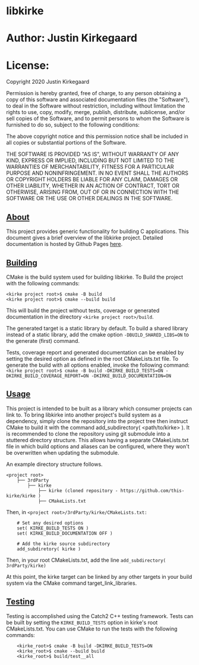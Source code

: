 # libkirke

# Author: Justin Kirkegaard

# License:

Copyright 2020 Justin Kirkegaard

Permission is hereby granted, free of charge, to any person obtaining a copy of this software and associated documentation files (the "Software"), to deal in the Software without restriction, including without limitation the rights to use, copy, modify, merge, publish, distribute, sublicense, and/or sell copies of the Software, and to permit persons to whom the Software is furnished to do so, subject to the following conditions:

The above copyright notice and this permission notice shall be included in all copies or substantial portions of the Software.

THE SOFTWARE IS PROVIDED "AS IS", WITHOUT WARRANTY OF ANY KIND, EXPRESS OR IMPLIED, INCLUDING BUT NOT LIMITED TO THE WARRANTIES OF MERCHANTABILITY, FITNESS FOR A PARTICULAR PURPOSE AND NONINFRINGEMENT. IN NO EVENT SHALL THE AUTHORS OR COPYRIGHT HOLDERS BE LIABLE FOR ANY CLAIM, DAMAGES OR OTHER LIABILITY, WHETHER IN AN ACTION OF CONTRACT, TORT OR OTHERWISE, ARISING FROM, OUT OF OR IN CONNECTION WITH THE SOFTWARE OR THE USE OR OTHER DEALINGS IN THE SOFTWARE.

## <ins>About</ins>

This project provides generic functionality for building C applications. This document gives a brief overview of the libkirke project.  Detailed documentation is hosted by Github Pages [here](https://this-kirke.github.io/kirke-docs/index.html).
  
## <ins>Building</ins>

CMake is the build system used for building libkirke.  To Build the project with the following commands: 

`<kirke project root>$ cmake -B build`  
`<kirke project root>$ cmake --build build`

This will build the project without tests, coverage or generated documentation in the directory `<kirke project root>/build`.

The generated target is a static library by default. To build a shared library instead of a static library, add the cmake option `-DBUILD_SHARED_LIBS=ON` to the generate (first) command.

Tests, coverage report and generated documentation can be enabled by setting the desired option as defined in the root CMakeLists.txt file. To generate the build with all options enabled, invoke the following command:  
    `<kirke project root>$ cmake -B build -DKIRKE_BUILD_TESTS=ON -DKIRKE_BUILD_COVERAGE_REPORT=ON -DKIRKE_BUILD_DOCUMENTATION=ON`  

## <ins>Usage</ins>

This project is intended to be built as a library which consumer projects can link to. To bring libkirke into another project's build system as a dependency, simply clone the repository into the project tree then instruct CMake to build it with the command add_subdirectory( <path/to/kirke> ).  It is recommended to clone the repository using git submodule into a stuttered directory structure.  This allows having a separate CMakeLists.txt file in which build options and aliases can be configured, where they won't be overwritten when updating the submodule.

An example directory structure follows.

```
<project root>
    ├── 3rdParty  
        ├── kirke  
            ├── kirke (cloned repository - https://github.com/this-kirke/kirke )  
            ├── CMakeLists.txt  
```

Then, in `<project root>/3rdParty/kirke/CMakeLists.txt:`  
```
    # Set any desired options
    set( KIRKE_BUILD_TESTS ON )
    set( KIRKE_BUILD_DOCUMENTATION OFF )

    # Add the kirke source subdirectory
    add_subdiretory( kirke )
```

Then, in your root CMakeLists.txt, add the line `add_subdirectory( 3rdParty/kirke)`

At this point, the kirke target can be linked by any other targets in your build system via the CMake command target_link_libraries.

## <ins>Testing</ins>

Testing is accomplished using the Catch2 C++ testing framework. Tests can be built by setting the `KIRKE_BUILD_TESTS` option in kirke's root CMakeLists.txt. You can use CMake to run the tests with the following commands:
```
    <kirke_root>$ cmake -B build -DKIRKE_BUILD_TESTS=ON
    <kirke_root>$ cmake --build build
    <kirke_root>$ build/test__all
```
